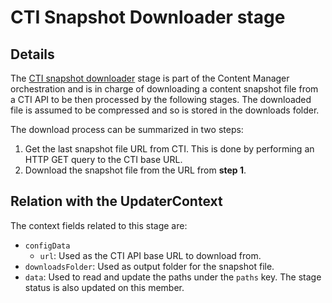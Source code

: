 # CTI Snapshot Downloader stage

## Details

The [CTI snapshot downloader](../../src/components/CtiSnapshotDownloader.hpp) stage is part of the Content Manager orchestration and is in charge of downloading a content snapshot file from a CTI API to be then processed by the following stages. The downloaded file is assumed to be compressed and so is stored in the downloads folder.

The download process can be summarized in two steps:
1. Get the last snapshot file URL from CTI. This is done by performing an HTTP GET query to the CTI base URL.
2. Download the snapshot file from the URL from **step 1**.

## Relation with the UpdaterContext

The context fields related to this stage are:

- `configData`
  + `url`: Used as the CTI API base URL to download from.
- `downloadsFolder`: Used as output folder for the snapshot file.
- `data`: Used to read and update the paths under the `paths` key. The stage status is also updated on this member.
